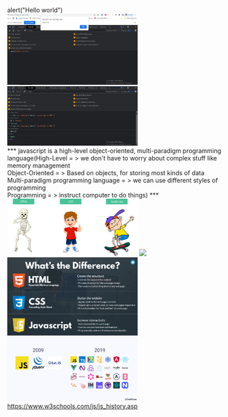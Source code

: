 alert("Hello world")<br/>
<img src="./SS/1.PNG" width="300"/>
<img src="./SS/2.PNG" width="300"/><br/>
\*\*\* javascript is a high-level object-oriented, multi-paradigm programming language(High-Level = > we don't have to worry about complex stuff like memory management <br/> Object-Oriented = > Based on objects, for storing most kinds of data <br /> Multi-paradigm programming language = > we can use different styles of programming <br/> Programming = > instruct computer to do things) \*\*\* <br/>
<img src="./SS/3.PNG" width="300"/>
<img src="./SS/3.1.PNG" width="300"/>
<img src="./SS/3.2.PNG" width="300"/>
<img src="./SS/4.webp" width="300"/>
https://www.w3schools.com/js/js_history.asp
